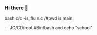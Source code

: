 ### Hi there 👋

<!--
**alfred0496/alx-zero_day** is a ✨ _special_ ✨ repository because its `README.md` (this file) appears on your GitHub profile.

Here are some ideas to get you started:

- 🔭 I’m currently working on ... 0×03-git read me
- 🌱 I’m currently learning ...software engineering
- 👯 I’m looking to collaborate on ...github
- 🤔 I’m looking for help with ...git
- 💬 Ask me about ... Software engineering
- 📫 How to reach me: ...Alfred Makura on email: alfredmakura6@gmail.com
- 😄 Pronouns: ...
- ⚡ Fun fact: ...
-->bash c/c -is_flu n.c /#pwd is main.
-- JC/CD/root #Bin/bash and echo "school"

